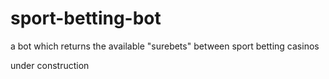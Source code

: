 # sport-betting-bot
a bot which returns the available "surebets" between sport betting casinos

under construction
